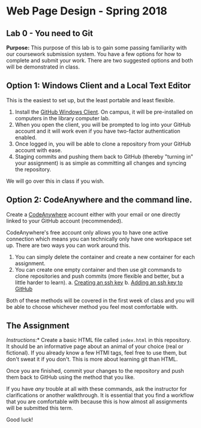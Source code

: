 # Web Page Design - Spring 2018
## Lab 0 - You need to Git

**Purpose:** This purpose of this lab is to gain some passing familiarity with
our coursework submission system. You have a few options for how to complete
and submit your work. There are two suggested options and both will be
demonstrated in class.

## Option 1: Windows Client and a Local Text Editor

This is the easiest to set up, but the least portable and least flexible.

1. Install the [GitHub Windows Client](https://desktop.github.com/). On campus,
   it will be pre-installed on computers in the library computer lab.
1. When you open the client, you will be prompted to log into your GitHub
   account and it will work even if you have two-factor authentication enabled.
1. Once logged in, you will be able to clone a repository from your GitHub
   account with ease.
1. Staging commits and pushing them back to GitHub (thereby "turning in" your
   assignment) is as simple as committing all changes and syncing the
   repository.

We will go over this in class if you wish.

## Option 2: CodeAnywhere and the command line.

Create a [CodeAnywhere](https://codeanywhere.com/) account either with your
email or one directly linked to your GitHub account (recommended).

CodeAnywhere's free account only allows you to have one active connection which
means you can technically only have one workspace set up. There are two ways
you can work around this.

1. You can simply delete the container and create a new container for each assignment.
1. You can create one empty container and then use git commands to clone
   repositories and push commits (more flexible and better, but a little harder
   to learn).
  a. [Creating an ssh
  key](https://help.github.com/articles/generating-a-new-ssh-key-and-adding-it-to-the-ssh-agent/)
  b. [Adding an ssh key to
  GitHub](https://help.github.com/articles/adding-a-new-ssh-key-to-your-github-account/)

Both of these methods will be covered in the first week of class and you will
be able to choose whichever method you feel most comfortable with.

## The Assignment

*Instructions:** Create a basic HTML file called `index.html` in this
repository. It should be an informative page about an animal of your choice
(real or fictional). If you already know a few HTMl tags, feel free to use
them, but don't sweat it if you don't. This is more about learning git than
HTML.

Once you are finished, commit your changes to the repository and push them back
to GitHub using the method that you like.

If you have _any_ trouble at all with these commands, ask the instructor for
clarifications or another walkthrough. It is essential that you find a workflow
that you are comfortable with because this is how almost all assignments will
be submitted this term.

Good luck!
